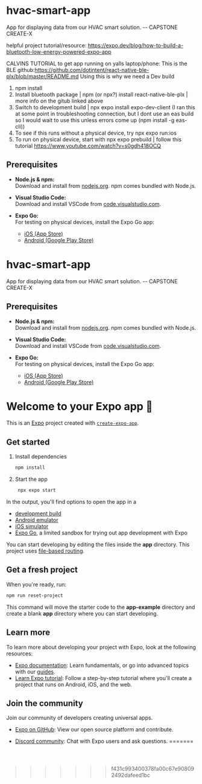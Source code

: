 # hvac-smart-app
App for displaying data from our HVAC smart solution. -- CAPSTONE CREATE-X

helpful project tutorial/resource:
https://expo.dev/blog/how-to-build-a-bluetooth-low-energy-powered-expo-app

CALVINS TUTORIAL to get app running on yalls laptop/phone:
This is the BLE github:https://github.com/dotintent/react-native-ble-plx/blob/master/README.md
Using this is why we need a Dev build

1) npm install
2) Install bluetooth package | npm (or npx?) install react-native-ble-plx | more info on the gitub linked above
3) Switch to development build | npx expo install expo-dev-client
(I ran this at some point in troubleshooting connection, but I dont use an eas build so I would wait to use this unless errors come up (npm install -g eas-cli))
4) To see if this runs without a physical device, try npx expo run:ios
5) To run on physical device, start with npx expo prebuild | follow this tutorial https://www.youtube.com/watch?v=s0gdh418OCQ



## Prerequisites

- **Node.js & npm:**  
  Download and install from [nodejs.org](https://nodejs.org/). npm comes bundled with Node.js.

- **Visual Studio Code:**  
  Download and install VSCode from [code.visualstudio.com](https://code.visualstudio.com/).

- **Expo Go:**  
  For testing on physical devices, install the Expo Go app:  
  - [iOS (App Store)](https://apps.apple.com/us/app/expo-go/id982107779)  
  - [Android (Google Play Store)](https://play.google.com/store/apps/details?id=host.exp.exponent)
# hvac-smart-app
App for displaying data from our HVAC smart solution. -- CAPSTONE CREATE-X

## Prerequisites

- **Node.js & npm:**  
  Download and install from [nodejs.org](https://nodejs.org/). npm comes bundled with Node.js.

- **Visual Studio Code:**  
  Download and install VSCode from [code.visualstudio.com](https://code.visualstudio.com/).

- **Expo Go:**  
  For testing on physical devices, install the Expo Go app:  
  - [iOS (App Store)](https://apps.apple.com/us/app/expo-go/id982107779)  
  - [Android (Google Play Store)](https://play.google.com/store/apps/details?id=host.exp.exponent)


# Welcome to your Expo app 👋

This is an [Expo](https://expo.dev) project created with [`create-expo-app`](https://www.npmjs.com/package/create-expo-app).

## Get started

1. Install dependencies

   ```bash
   npm install
   ```

2. Start the app

   ```bash
    npx expo start
   ```

In the output, you'll find options to open the app in a

- [development build](https://docs.expo.dev/develop/development-builds/introduction/)
- [Android emulator](https://docs.expo.dev/workflow/android-studio-emulator/)
- [iOS simulator](https://docs.expo.dev/workflow/ios-simulator/)
- [Expo Go](https://expo.dev/go), a limited sandbox for trying out app development with Expo

You can start developing by editing the files inside the **app** directory. This project uses [file-based routing](https://docs.expo.dev/router/introduction).

## Get a fresh project

When you're ready, run:

```bash
npm run reset-project
```

This command will move the starter code to the **app-example** directory and create a blank **app** directory where you can start developing.

## Learn more

To learn more about developing your project with Expo, look at the following resources:

- [Expo documentation](https://docs.expo.dev/): Learn fundamentals, or go into advanced topics with our [guides](https://docs.expo.dev/guides).
- [Learn Expo tutorial](https://docs.expo.dev/tutorial/introduction/): Follow a step-by-step tutorial where you'll create a project that runs on Android, iOS, and the web.

## Join the community

Join our community of developers creating universal apps.

- [Expo on GitHub](https://github.com/expo/expo): View our open source platform and contribute.
- [Discord community](https://chat.expo.dev): Chat with Expo users and ask questions.
=======

   ```



>>>>>>> f431c993400378fa00c67e908092492dafeed1bc
